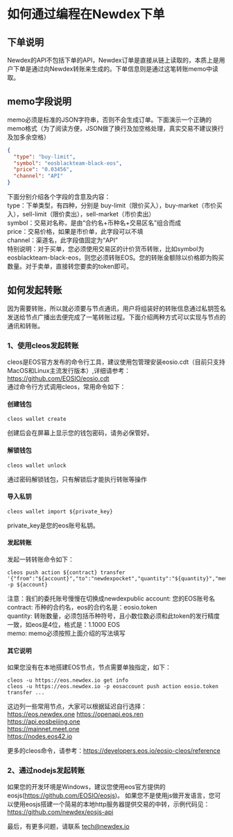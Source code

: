 # 如何通过编程在Newdex下单

## 下单说明

Newdex的API不包括下单的API，Newdex订单是直接从链上读取的，本质上是用户下单是通过向Newdex转账来生成的。下单信息则是通过这笔转账memo中读取。

## memo字段说明

memo必须是标准的JSON字符串，否则不会生成订单。下面演示一个正确的memo格式（为了阅读方便，JSON做了换行及加空格处理，真实交易不建议换行及加多余空格）

```json
{
  "type": "buy-limit",
  "symbol": "eosblackteam-black-eos",
  "price": "0.03456",
  "channel": "API"
}
```
下面分别介绍各个字段的含意及内容：  
type：下单类型，有四种，分别是 buy-limit（限价买入），buy-market（市价买入），sell-limit（限价卖出），sell-market（市价卖出）  
symbol：交易对名称，是由“合约名+币种名+交易区名”组合而成  
price：交易价格，如果是市价单，此字段可以不填  
channel：渠道名，此字段值固定为“API”  
特别说明：对于买单，您必须使用交易区的计价货币转账，比如symbol为eosblackteam-black-eos，则您必须转账EOS。您的转账金额除以价格即为购买数量。对于卖单，直接转您要卖的token即可。

## 如何发起转账

因为需要转账，所以就必须要与节点通讯，用户将组装好的转账信息通过私钥签名发送给节点广播出去便完成了一笔转账过程。下面介绍两种方式可以实现与节点的通讯和转账。

### 1、使用cleos发起转账

cleos是EOS官方发布的命令行工具，建议使用包管理安装eosio.cdt（目前只支持MacOS和Linux主流发行版本）,详细请参考：https://github.com/EOSIO/eosio.cdt  
通过命令行方式调用cleos，常用命令如下：  
#### 创建钱包  
```
cleos wallet create
```
创建后会在屏幕上显示您的钱包密码，请务必保管好。

#### 解锁钱包  
```
cleos wallet unlock
```
通过密码解锁钱包，只有解锁后才能执行转账等操作

#### 导入私钥
```
cleos wallet import ${private_key}
```
private_key是您的eos账号私钥。

#### 发起转账
发起一转转账命令如下：
```
cleos push action ${contract} transfer '{"from":"${account}","to":"newdexpocket","quantity":"${quantity}","memo":"${memo}"}' -p ${account}
```
注意：我们的委托账号慢慢在切换成newdexpublic
account: 您的EOS账号名  
contract: 币种的合约名，eos的合约名是：eosio.token  
quantity: 转账数量，必须包括币种符号，且小数位数必须和此token的发行精度一致，如eos是4位，格式是：1.1000 EOS  
memo: memo必须按照上面介绍的写法填写  

#### 其它说明
如果您没有在本地搭建EOS节点，节点需要单独指定，如下：
```
cleos -u https://eos.newdex.io get info
cleos -u https://eos.newdex.io -p eosaccount push action eosio.token transfer ...
```
这边列一些常用节点，大家可以根据延迟自行选择：  
https://eos.newdex.one 
https://openapi.eos.ren  
https://api.eosbeijing.one  
https://mainnet.meet.one  
https://nodes.eos42.io  


更多的cleos命令，请参考：https://developers.eos.io/eosio-cleos/reference

### 2、通过nodejs发起转账

如果您的开发环境是Windows，建议您使用eos官方提供的eosjs(https://github.com/EOSIO/eosjs)。
如果您不是使用js做开发语言，您可以使用eosjs搭建一个简易的本地http服务器提供交易的中转，示例代码见： https://github.com/newdex/eosjs-api
  
  
最后，有更多问题，请联系 tech@newdex.io
